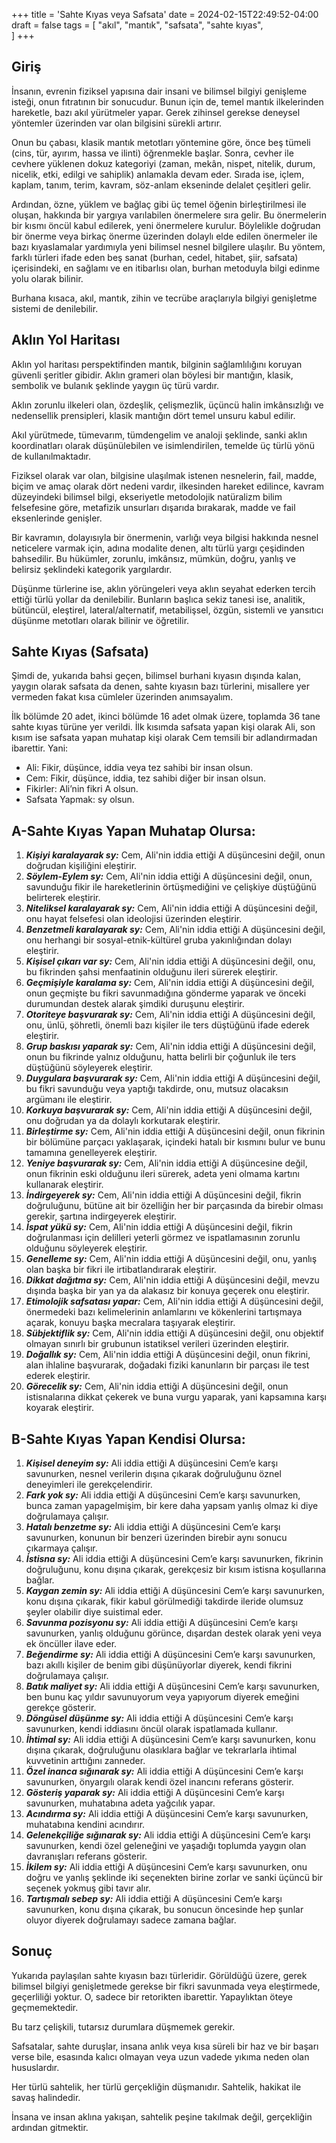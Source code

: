 +++
title = 'Sahte Kıyas veya Safsata'
date = 2024-02-15T22:49:52-04:00
draft = false
tags = [
    "akıl",
    "mantık",
    "safsata",
    "sahte kıyas",   
]
+++

## Giriş

İnsanın, evrenin fiziksel yapısına dair insani ve bilimsel bilgiyi genişleme isteği, onun fıtratının bir sonucudur. Bunun için de, temel mantık ilkelerinden hareketle, bazı akıl yürütmeler yapar. Gerek zihinsel gerekse deneysel yöntemler üzerinden var olan bilgisini sürekli artırır.

Onun bu çabası, klasik mantık metotları yöntemine göre, önce beş tümeli (cins, tür, ayırım, hassa ve ilinti) öğrenmekle başlar. Sonra, cevher ile cevhere yüklenen dokuz kategoriyi (zaman, mekân, nispet, nitelik, durum, nicelik, etki, edilgi ve sahiplik) anlamakla devam eder. Sırada ise, içlem, kaplam, tanım, terim, kavram, söz-anlam ekseninde delalet çeşitleri gelir.

Ardından, özne, yüklem ve bağlaç gibi üç temel öğenin birleştirilmesi ile oluşan, hakkında bir yargıya varılabilen önermelere sıra gelir. Bu önermelerin bir kısmı öncül kabul edilerek, yeni önermelere kurulur. Böylelikle doğrudan bir önerme veya birkaç önerme üzerinden dolaylı elde edilen önermeler ile bazı kıyaslamalar yardımıyla yeni bilimsel nesnel bilgilere ulaşılır. Bu yöntem, farklı türleri ifade eden beş sanat (burhan, cedel, hitabet, şiir, safsata) içerisindeki, en sağlamı ve en itibarlısı olan, burhan metoduyla bilgi edinme yolu olarak bilinir.

Burhana kısaca, akıl, mantık, zihin ve tecrübe araçlarıyla bilgiyi genişletme sistemi de denilebilir. 

## Aklın Yol Haritası

Aklın yol haritası perspektifinden mantık, bilginin sağlamlılığını koruyan güvenli şeritler gibidir. Aklın grameri olan böylesi bir mantığın, klasik, sembolik ve bulanık şeklinde yaygın üç türü vardır.

Aklın zorunlu ilkeleri olan, özdeşlik, çelişmezlik, üçüncü halin imkânsızlığı ve nedensellik prensipleri, klasik mantığın dört temel unsuru kabul edilir.

Akıl yürütmede, tümevarım, tümdengelim ve analoji şeklinde, sanki aklın koordinatları olarak düşünülebilen ve isimlendirilen, temelde üç türlü yönü de kullanılmaktadır.

Fiziksel olarak var olan, bilgisine ulaşılmak istenen nesnelerin, fail, madde, biçim ve amaç olarak dört nedeni vardır, ilkesinden hareket edilince, kavram düzeyindeki bilimsel bilgi, ekseriyetle metodolojik natüralizm bilim felsefesine göre, metafizik unsurları dışarıda bırakarak, madde ve fail eksenlerinde genişler.

Bir kavramın, dolayısıyla bir önermenin, varlığı veya bilgisi hakkında nesnel neticelere varmak için, adına modalite denen, altı türlü yargı çeşidinden bahsedilir. Bu hükümler, zorunlu, imkânsız, mümkün, doğru, yanlış ve belirsiz şeklindeki kategorik yargılardır.

Düşünme türlerine ise, aklın yörüngeleri veya aklın seyahat ederken tercih ettiği türlü yollar da denilebilir. Bunların başlıca sekiz tanesi ise, analitik, bütüncül, eleştirel, lateral/alternatif, metabilişsel, özgün, sistemli ve yansıtıcı düşünme metotları olarak bilinir ve öğretilir.

## Sahte Kıyas (Safsata)

Şimdi de, yukarıda bahsi geçen, bilimsel burhani kıyasın dışında kalan, yaygın olarak safsata da denen, sahte kıyasın bazı türlerini, misallere yer vermeden fakat kısa cümleler üzerinden anımsayalım.

İlk bölümde 20 adet, ikinci bölümde 16 adet olmak üzere, toplamda 36 tane sahte kıyas türüne yer verildi. İlk kısımda safsata yapan kişi olarak Ali, son kısım ise safsata yapan muhatap kişi olarak Cem temsili bir adlandırmadan ibarettir. Yani:

- Ali: Fikir, düşünce, iddia veya tez sahibi bir insan olsun.
- Cem: Fikir, düşünce, iddia, tez sahibi diğer bir insan olsun.
- Fikirler: Ali’nin fikri A olsun.
- Safsata Yapmak: sy olsun.

## A-Sahte Kıyas Yapan Muhatap Olursa:

1. ***Kişiyi karalayarak sy:*** Cem, Ali'nin iddia ettiği A düşüncesini değil, onun doğrudan kişiliğini eleştirir.
2. ***Söylem-Eylem sy:*** Cem, Ali'nin iddia ettiği A düşüncesini değil, onun, savunduğu fikir ile hareketlerinin örtüşmediğini ve çelişkiye düştüğünü belirterek eleştirir.
3. ***Niteliksel karalayarak sy:*** Cem, Ali'nin iddia ettiği A düşüncesini değil, onu hayat felsefesi olan ideolojisi üzerinden eleştirir.
4. ***Benzetmeli karalayarak sy:*** Cem, Ali'nin iddia ettiği A düşüncesini değil, onu herhangi bir sosyal-etnik-kültürel gruba yakınlığından dolayı eleştirir.
5. ***Kişisel çıkarı var sy:*** Cem, Ali'nin iddia ettiği A düşüncesini değil, onu, bu fikrinden şahsi menfaatinin olduğunu ileri sürerek eleştirir.
6. ***Geçmişiyle karalama sy:*** Cem, Ali'nin iddia ettiği A düşüncesini değil, onun geçmişte bu fikri savunmadığına gönderme yaparak ve önceki durumundan destek alarak şimdiki duruşunu eleştirir.
7. ***Otoriteye başvurarak sy:*** Cem, Ali'nin iddia ettiği A düşüncesini değil, onu, ünlü, şöhretli, önemli bazı kişiler ile ters düştüğünü ifade ederek eleştirir.
8. ***Grup baskısı yaparak sy:*** Cem, Ali'nin iddia ettiği A düşüncesini değil, onun bu fikrinde yalnız olduğunu, hatta belirli bir çoğunluk ile ters düştüğünü söyleyerek eleştirir.
9. ***Duygulara başvurarak sy:*** Cem, Ali'nin iddia ettiği A düşüncesini değil, bu fikri savunduğu veya yaptığı takdirde, onu, mutsuz olacaksın argümanı ile eleştirir.
10. ***Korkuya başvurarak sy:*** Cem, Ali'nin iddia ettiği A düşüncesini değil, onu doğrudan ya da dolaylı korkutarak eleştirir.
11. ***Birleştirme sy:*** Cem, Ali'nin iddia ettiği A düşüncesini değil, onun fikrinin bir bölümüne parçacı yaklaşarak, içindeki hatalı bir kısmını bulur ve bunu tamamına genelleyerek eleştirir.
12. ***Yeniye başvurarak sy:*** Cem, Ali'nin iddia ettiği A düşüncesine değil, onun fikrinin eski olduğunu ileri sürerek, adeta yeni olmama kartını kullanarak eleştirir.
13. ***İndirgeyerek sy:*** Cem, Ali'nin iddia ettiği A düşüncesini değil, fikrin doğruluğunu, bütüne ait bir özelliğin her bir parçasında da birebir olması gerekir, şartına indirgeyerek eleştirir.
14. ***İspat yükü sy:*** Cem, Ali'nin iddia ettiği A düşüncesini değil, fikrin doğrulanması için delilleri yeterli görmez ve ispatlamasının zorunlu olduğunu söyleyerek eleştirir.
15. ***Genelleme sy:*** Cem, Ali'nin iddia ettiği A düşüncesini değil, onu, yanlış olan başka bir fikri ile irtibatlandırarak eleştirir.
16. ***Dikkat dağıtma sy:*** Cem, Ali'nin iddia ettiği A düşüncesini değil, mevzu dışında başka bir yan ya da alakasız bir konuya geçerek onu eleştirir.
17. ***Etimolojik safsatası yapar:*** Cem, Ali'nin iddia ettiği A düşüncesini değil, önermedeki bazı kelimelerinin anlamlarını ve kökenlerini tartışmaya açarak, konuyu başka mecralara taşıyarak eleştirir.
18. ***Sübjektiflik sy:*** Cem, Ali'nin iddia ettiği A düşüncesini değil, onu objektif olmayan sınırlı bir grubunun istatiksel verileri üzerinden eleştirir.
19. ***Doğallık sy:*** Cem, Ali'nin iddia ettiği A düşüncesini değil, onun fikrini, alan ihlaline başvurarak, doğadaki fiziki kanunların bir parçası ile test ederek eleştirir.
20. ***Görecelik sy:*** Cem, Ali'nin iddia ettiği A düşüncesini değil, onun istisnalarına dikkat çekerek ve buna vurgu yaparak, yani kapsamına karşı koyarak eleştirir.

## B-Sahte Kıyas Yapan Kendisi Olursa:

1. ***Kişisel deneyim sy:*** Ali iddia ettiği A düşüncesini Cem’e karşı savunurken, nesnel verilerin dışına çıkarak doğruluğunu öznel deneyimleri ile gerekçelendirir.
2. ***Fark yok sy:*** Ali iddia ettiği A düşüncesini Cem’e karşı savunurken, bunca zaman yapagelmişim, bir kere daha yapsam yanlış olmaz ki diye doğrulamaya çalışır.
3. ***Hatalı benzetme sy:*** Ali iddia ettiği A düşüncesini Cem’e karşı savunurken, konunun bir benzeri üzerinden birebir aynı sonucu çıkarmaya çalışır.
4. ***İstisna sy:*** Ali iddia ettiği A düşüncesini Cem’e karşı savunurken, fikrinin doğruluğunu, konu dışına çıkarak, gerekçesiz bir kısım istisna koşullarına bağlar.
5. ***Kaygan zemin sy:*** Ali iddia ettiği A düşüncesini Cem’e karşı savunurken, konu dışına çıkarak, fikir kabul görülmediği takdirde ileride olumsuz şeyler olabilir diye suistimal eder.
6. ***Savunma pozisyonu sy:*** Ali iddia ettiği A düşüncesini Cem’e karşı savunurken, yanlış olduğunu görünce, dışardan destek olarak yeni veya ek öncüller ilave eder.
7. ***Beğendirme sy:*** Ali iddia ettiği A düşüncesini Cem’e karşı savunurken, bazı akıllı kişiler de benim gibi düşünüyorlar diyerek, kendi fikrini doğrulamaya çalışır.
8. ***Batık maliyet sy:*** Ali iddia ettiği A düşüncesini Cem’e karşı savunurken, ben bunu kaç yıldır savunuyorum veya yapıyorum diyerek emeğini gerekçe gösterir.
9. ***Döngüsel düşünme sy:*** Ali iddia ettiği A düşüncesini Cem’e karşı savunurken, kendi iddiasını öncül olarak ispatlamada kullanır.
10. ***İhtimal sy:*** Ali iddia ettiği A düşüncesini Cem’e karşı savunurken, konu dışına çıkarak, doğruluğunu olasıklara bağlar ve tekrarlarla ihtimal kuvvetinin arttığını zanneder.
11. ***Özel inanca sığınarak sy:*** Ali iddia ettiği A düşüncesini Cem’e karşı savunurken, önyargılı olarak kendi özel inancını referans gösterir.
12. ***Gösteriş yaparak sy:*** Ali iddia ettiği A düşüncesini Cem’e karşı savunurken, muhatabına adeta yağcılık yapar.
13. ***Acındırma sy:*** Ali iddia ettiği A düşüncesini Cem’e karşı savunurken, muhatabına kendini acındırır.
14. ***Gelenekçiliğe sığınarak sy:*** Ali iddia ettiği A düşüncesini Cem’e karşı savunurken, kendi özel geleneğini ve yaşadığı toplumda yaygın olan davranışları referans gösterir.
15. ***İkilem sy:*** Ali iddia ettiği A düşüncesini Cem’e karşı savunurken, onu doğru ve yanlış şeklinde iki seçenekten birine zorlar ve sanki üçüncü bir seçenek yokmuş gibi tavır alır.
16. ***Tartışmalı sebep sy:*** Ali iddia ettiği A düşüncesini Cem’e karşı savunurken, konu dışına çıkarak, bu sonucun öncesinde hep şunlar oluyor diyerek doğrulamayı sadece zamana bağlar.

## Sonuç

Yukarıda paylaşılan sahte kıyasın bazı türleridir. Görüldüğü üzere, gerek bilimsel bilgiyi genişletmede gerekse bir fikri savunmada veya eleştirmede, geçerliliği yoktur. O, sadece bir retorikten ibarettir. Yapaylıktan öteye geçmemektedir.

Bu tarz çelişkili, tutarsız durumlara düşmemek gerekir.

Safsatalar, sahte duruşlar, insana anlık veya kısa süreli bir haz ve bir başarı verse bile, esasında kalıcı olmayan veya uzun vadede yıkıma neden olan hususlardır. 

Her türlü sahtelik, her türlü gerçekliğin düşmanıdır. Sahtelik, hakikat ile savaş halindedir.

İnsana ve insan aklına yakışan, sahtelik peşine takılmak değil, gerçekliğin ardından gitmektir.
